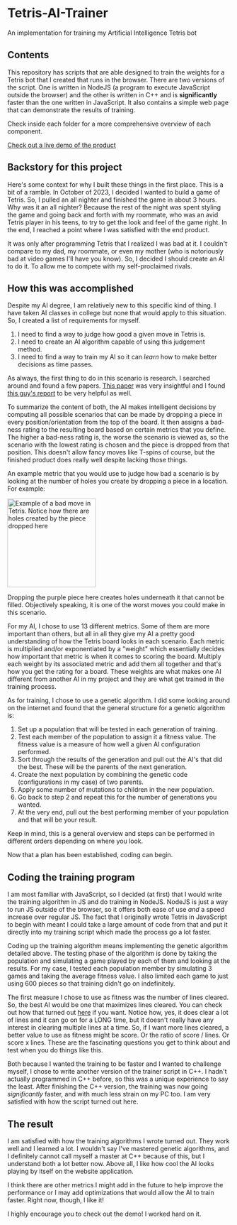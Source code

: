 # Tetris-AI-Trainer
An implementation for training my Artificial Intelligence Tetris bot

## Contents
This repository has scripts that are able designed to train the weights for a Tetris bot that I created that runs in the browser.
There are two versions of the script.
One is written in NodeJS (a program to execute JavaScript outside the browser) and the other is written in C++ and is
**significantly** faster than the one written in JavaScript.
It also contains a simple web page that can demonstrate the results of training.

Check inside each folder for a more comprehensive overview of each component.

[Check out a live demo of the product](https://noahbaxley.com/Tetris/)

## Backstory for this project
Here's some context for why I built these things in the first place. This is a bit of a ramble.
In October of 2023, I decided I wanted to build a game of Tetris.
So, I pulled an all nighter and finished the game in about 3 hours.
Why was it an all nighter? Because the rest of the night was spent styling the game and going back and forth with my roommate, who was an
avid Tetris player in his teens, to try to get the look and feel of the game right. In the end, I reached a point where I was
satisfied with the end product.

It was only after programming Tetris that I realized I was bad at it. I couldn't compare to my dad, my roommate, or even my mother (who
is notoriously bad at video games I'll have you know).
So, I decided I should create an AI to do it. To allow me to compete with my self-proclaimed rivals.

## How this was accomplished
Despite my AI degree, I am relatively new to this specific kind of thing. I have taken AI classes in college but none that would apply to
this situation. So, I created a list of requirements for myself.
1) I need to find a way to judge how good a given move in Tetris is.
2) I need to create an AI algorithm capable of using this judgement method.
3) I need to find a way to train my AI so it can _learn_ how to make better decisions as time passes.

As always, the first thing to do in this scenario is research. I searched around and found a few papers. [This paper](https://kth.diva-portal.org/smash/get/diva2:815662/FULLTEXT01.pdf)
was very insightful and I found [this guy's report](https://codemyroad.wordpress.com/2013/04/14/tetris-ai-the-near-perfect-player/#:~:text=The%20score%20for%20each%20move,to%20either%20minimize%20or%20maximize.)
to be very helpful as well.

To summarize the content of both, the AI makes intelligent decisions by computing all possible scenarios that can be made by dropping
a piece in every position/orientation from the top of the board. It then assigns a bad-ness rating to the resulting board based on certain
metrics that you define. The higher a bad-ness rating is, the worse the scenario is viewed as, so the scenario with the lowest rating
is chosen and the piece is dropped from that position. This doesn't allow fancy moves like T-spins of course, but the finished product
does really well despite lacking those things.

An example metric that you would use to judge how bad a scenario is by looking at the number of holes you create by dropping a piece
in a location. For example:

<img src="https://noahbaxley.com/gitImages/tetrisBad.png" style="width: 200px;" alt="Example of a bad move in Tetris. Notice how there are holes created by the piece dropped here"></img>

Dropping the purple piece here creates holes underneath it that cannot be filled. Objectively speaking, it is one of the worst moves you could make
in this scenario.

For my AI, I chose to use 13 different metrics. Some of them are more important than others, but all in all they give my AI a pretty good
understanding of how the Tetris board looks in each scenario. Each metric is multiplied and/or exponentiated by a "weight" which essentially decides how
important that metric is when it comes to scoring the board. Multiply each weight by its associated metric and add them all together and that's
how you get the rating for a board. These weights are what makes one AI different from another AI in my project and
they are what get trained in the training process.

As for training, I chose to use a genetic algorithm. I did some looking around on the internet and found that the general structure for
a genetic algorithm is:
1) Set up a population that will be tested in each generation of training.
2) Test each member of the population to assign it a fitness value. The fitness value is a measure of how well a given AI configuration performed.
3) Sort through the results of the generation and pull out the AI's that did the best. These will be the parents of the next generation.
4) Create the next population by combining the genetic code (configurations in my case) of two parents.
5) Apply some number of mutations to children in the new population.
6) Go back to step 2 and repeat this for the number of generations you wanted.
7) At the very end, pull out the best performing member of your population and that will be your result.

Keep in mind, this is a general overview and steps can be performed in different orders depending on where you look.

Now that a plan has been established, coding can begin.

## Coding the training program
I am most familiar with JavaScript, so I decided (at first) that I would write the training algorithm in JS and do training in NodeJS.
NodeJS is just a way to run JS outside of the browser, so it offers both ease of use _and_ a speed increase over regular JS.
The fact that I originally wrote Tetris in JavaScript to begin with meant I could take a large amount of code from that and put it
directly into my training script which made the process go a lot faster.

Coding up the training algorithm means implementing the genetic algorithm detailed above. The testing phase of the algorithm is done
by taking the population and simulating a game played by each of them and looking at the results. For my case, I tested each
population member by simulating 3 games and taking the average fitness value. I also limited each game to just using 600 pieces so
that training didn't go on indefinitely.

The first measure I chose to use as fitness was the number of lines cleared. So, the best AI would be one that maximizes lines cleared.
You can check out how that turned out [here](https://noahbaxley.com/Tetris/naiveTraining/index.html) if you want. Notice how, yes, it does clear
a lot of lines and it can go on for a LONG time, but it doesn't really have any interest in clearing multiple lines at a time. So, if I
want more lines cleared, a better value to use as fitness might be score. Or the ratio of score / lines. Or score x lines. These are the
fascinating questions you get to think about and test when you do things like this.

Both because I wanted the training to be faster and I wanted to challenge myself, I chose to write another version of the trainer script
in C++. I hadn't actually programmed in C++ before, so this was a unique experience to say the least. After finishing the C++ version,
the training was now going _significantly_ faster, and with much less strain on my PC too. I am very satisfied with how the script turned
out here.

## The result
I am satisfied with how the training algorithms I wrote turned out. They work well and I learned a lot. I wouldn't say I've mastered
genetic algorithms, and I definitely cannot call myself a master at C++ because of this, but I understand both a lot better now.
Above all, I like how cool the AI looks playing by itself on the website application.

I think there are other metrics I might add in the future to help improve the performance or I may add optimizations that would allow
the AI to train faster. Right now, though, I like it!

I highly encourage you to check out the demo! I worked hard on it.
